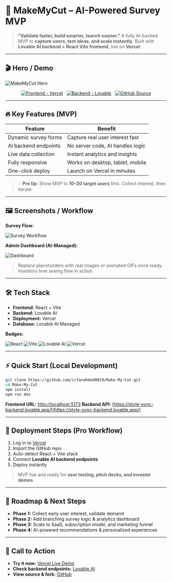 # 🚀 MakeMyCut – AI-Powered Survey MVP

> **“Validate faster, build smarter, launch sooner.”**
> A fully AI-backed MVP to **capture users, test ideas, and scale instantly**. Built with **Lovable AI backend + React Vite frontend**, live on **Vercel**.

---

## 🎬 Hero / Demo

![MakeMyCut Hero](https://via.placeholder.com/900x300.png?text=MakeMyCut+-+AI+Survey+MVP)

<div align="center">

[![Frontend - Vercel](https://img.shields.io/badge/Frontend-Vercel-000000?style=for-the-badge\&logo=vercel)](https://v0-booking-ui-redesign.vercel.app/)  
[![Backend - Lovable](https://img.shields.io/badge/Backend-Lovable-0f9d58?style=for-the-badge\&logo=ai)](https://style-sync-backend.lovable.app/)  
[![GitHub Source](https://img.shields.io/badge/Source-GitHub-181717?style=for-the-badge\&logo=github)](https://irfanahmed0019.github.io/Make-My-Cut/)

</div>

---

## 🔥 Key Features (MVP)

| Feature              | Benefit                          |
| -------------------- | -------------------------------- |
| Dynamic survey forms | Capture real user interest fast  |
| AI backend endpoints | No server code, AI handles logic |
| Live data collection | Instant analytics and insights   |
| Fully responsive     | Works on desktop, tablet, mobile |
| One-click deploy     | Launch on Vercel in minutes      |

> 💡 **Pro tip:** Show MVP to **10–20 target users** first. Collect interest, then iterate.

---

## 🖼 Screenshots / Workflow

**Survey Flow:**

![Survey Workflow](https://via.placeholder.com/800x400.png?text=Survey+Workflow)

**Admin Dashboard (AI-Managed):**

![Dashboard](https://via.placeholder.com/800x400.png?text=Dashboard+Preview)

> Replace placeholders with real images or animated GIFs once ready. Investors love seeing flow in action.

---

## 🛠 Tech Stack

* **Frontend:** React + Vite
* **Backend:** Lovable AI
* **Deployment:** Vercel
* **Database:** Lovable AI Managed

**Badges:**

![React](https://img.shields.io/badge/React-20232A?style=flat-square\&logo=react)
![Vite](https://img.shields.io/badge/Vite-646CFF?style=flat-square\&logo=vite)
![Lovable AI](https://img.shields.io/badge/Lovable-AI-0f9d58?style=flat-square\&logo=ai)
![Vercel](https://img.shields.io/badge/Vercel-000000?style=flat-square\&logo=vercel)

---

## ⚡ Quick Start (Local Development)

```bash
git clone https://github.com/irfanahmed0019/Make-My-Cut.git
cd Make-My-Cut
npm install
npm run dev
```

**Frontend URL:** [http://localhost:5173](http://localhost:5173)
**Backend API:** [https://style-sync-backend.lovable.app/](https://style-sync-backend.lovable.app/)

---

## 🚀 Deployment Steps (Pro Workflow)

1. Log in to [Vercel](https://vercel.com)
2. Import the GitHub repo
3. Auto-detect React + Vite stack
4. Connect **Lovable AI backend endpoints**
5. Deploy instantly

> MVP live and ready for **user testing, pitch decks, and investor demos**.

---

## 🎯 Roadmap & Next Steps

* **Phase 1:** Collect early user interest, validate demand
* **Phase 2:** Add branching survey logic & analytics dashboard
* **Phase 3:** Scale to SaaS, subscription model, and marketing funnel
* **Phase 4:** AI-powered recommendations & personalized experiences

---

## 💌 Call to Action

* **Try it now:** [Vercel Live Demo](https://v0-booking-ui-redesign.vercel.app/)
* **Check backend endpoints:** [Lovable AI](https://style-sync-backend.lovable.app/)
* **View source & fork:** [GitHub](https://irfanahmed0019.github.io/Make-My-Cut/)

